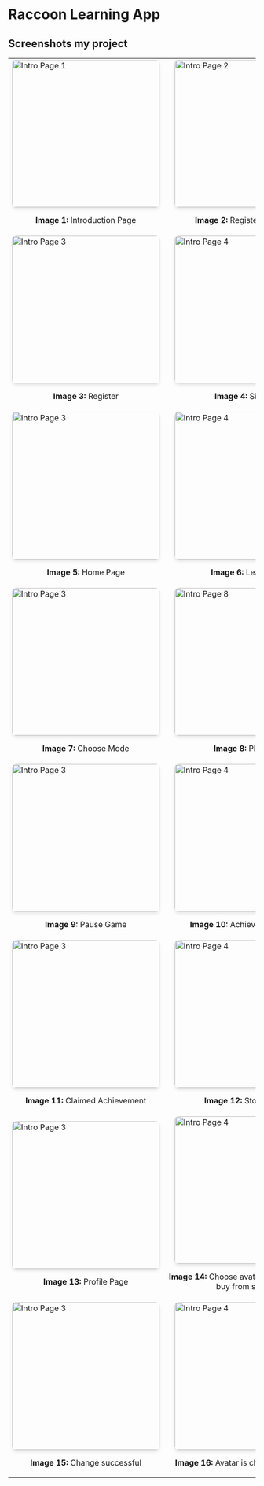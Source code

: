 # Raccoon Learning App

## Screenshots my project

<table style="border-collapse: collapse; border: none;">
  <tr>
    <td>
      <img src="learning_screenShot/project_img_1.png" alt="Intro Page 1" width="300" style="border-radius: 8px; box-shadow: 0px 4px 6px rgba(0, 0, 0, 0.1);">
      <p align="center"><b>Image 1:</b> Introduction Page</p>
    </td>
    <td>
      <img src="learning_screenShot/project_img_2.png" alt="Intro Page 2" width="300" style="border-radius: 8px; box-shadow: 0px 4px 6px rgba(0, 0, 0, 0.1); margin-left: 15px" >
      <p align="center"><b>Image 2:</b> Register or signin</p>
    </td>
  </tr>
  <tr>
    <td>
      <img src="learning_screenShot/project_img_3.png" alt="Intro Page 3" width="300" style="border-radius: 8px; box-shadow: 0px 4px 6px rgba(0, 0, 0, 0.1);">
      <p align="center"><b>Image 3:</b> Register</p>
    </td>
    <td>
      <img src="learning_screenShot/project_img_4.png" alt="Intro Page 4" width="300" style="border-radius: 8px; box-shadow: 0px 4px 6px rgba(0, 0, 0, 0.1);margin-left: 15px">
      <p align="center"><b>Image 4:</b> Sign In</p>
    </td>
  </tr>
    <tr>
    <td>
      <img src="learning_screenShot/project_img_5.png" alt="Intro Page 3" width="300" style="border-radius: 8px; box-shadow: 0px 4px 6px rgba(0, 0, 0, 0.1);">
      <p align="center"><b>Image 5:</b> Home Page</p>
    </td>
    <td>
      <img src="learning_screenShot/project_img_6.png" alt="Intro Page 4" width="300" style="border-radius: 8px; box-shadow: 0px 4px 6px rgba(0, 0, 0, 0.1);margin-left: 15px">
      <p align="center"><b>Image 6:</b> Learning</p>
    </td>
  </tr>
    <tr>
    <td>
      <img src="learning_screenShot/project_img_7.png" alt="Intro Page 3" width="300" style="border-radius: 8px; box-shadow: 0px 4px 6px rgba(0, 0, 0, 0.1);">
      <p align="center"><b>Image 7:</b> Choose Mode</p>
    </td>
    <td>
      <img src="learning_screenShot/project_img_8.png" alt="Intro Page 8" width="300" style="border-radius: 8px; box-shadow: 0px 4px 6px rgba(0, 0, 0, 0.1);margin-left: 15px">
      <p align="center"><b>Image 8:</b> Playing</p>
    </td>
  </tr>
    <tr>
    <td>
      <img src="learning_screenShot/project_img_9.png" alt="Intro Page 3" width="300" style="border-radius: 8px; box-shadow: 0px 4px 6px rgba(0, 0, 0, 0.1);">
      <p align="center"><b>Image 9:</b> Pause Game</p>
    </td>
    <td>
      <img src="learning_screenShot/project_img_10.png" alt="Intro Page 4" width="300" style="border-radius: 8px; box-shadow: 0px 4px 6px rgba(0, 0, 0, 0.1);margin-left: 15px">
      <p align="center"><b>Image 10:</b> Achievement Page</p>
    </td>
  </tr>
    <tr>
    <td>
      <img src="learning_screenShot/project_img_11.png" alt="Intro Page 3" width="300" style="border-radius: 8px; box-shadow: 0px 4px 6px rgba(0, 0, 0, 0.1);">
      <p align="center"><b>Image 11:</b> Claimed Achievement</p>
    </td>
    <td>
      <img src="learning_screenShot/project_img_12.png" alt="Intro Page 4" width="300" style="border-radius: 8px; box-shadow: 0px 4px 6px rgba(0, 0, 0, 0.1);margin-left: 15px">
      <p align="center"><b>Image 12:</b> Store Page</p>
    </td>
  </tr>
    <tr>
    <td>
      <img src="learning_screenShot/project_img_13.png" alt="Intro Page 3" width="300" style="border-radius: 8px; box-shadow: 0px 4px 6px rgba(0, 0, 0, 0.1);">
      <p align="center"><b>Image 13:</b> Profile Page</p>
    </td>
    <td>
      <img src="learning_screenShot/project_img_14.png" alt="Intro Page 4" width="300" style="border-radius: 8px; box-shadow: 0px 4px 6px rgba(0, 0, 0, 0.1);margin-left: 15px">
      <p align="center"><b>Image 14:</b> Choose avatar to change (can buy from store)</p>
    </td>
  </tr>
    <tr>
    <td>
      <img src="learning_screenShot/project_img_15.png" alt="Intro Page 3" width="300" style="border-radius: 8px; box-shadow: 0px 4px 6px rgba(0, 0, 0, 0.1);">
      <p align="center"><b>Image 15:</b> Change successful</p>
    </td>
    <td>
      <img src="learning_screenShot/project_img_16.png" alt="Intro Page 4" width="300" style="border-radius: 8px; box-shadow: 0px 4px 6px rgba(0, 0, 0, 0.1);margin-left: 15px">
      <p align="center"><b>Image 16:</b> Avatar is changed in Home</p>
    </td>
  </tr>
</table>
